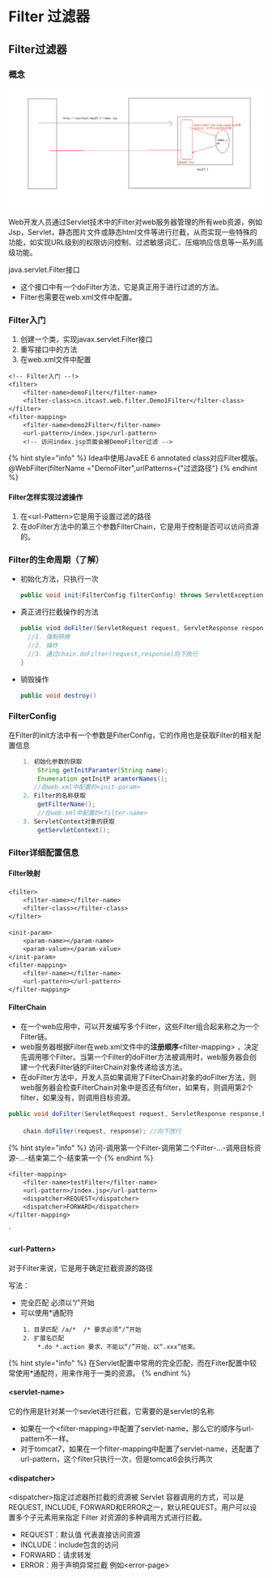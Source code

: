 # Filter 过滤器

## Filter过滤器

### 概念

![Filter &#x7684;&#x4ECB;&#x7ECD;](.gitbook/assets/filter-jie-shao.bmp)

Web开发人员通过Servlet技术中的Filter对web服务器管理的所有web资源，例如Jsp，Servlet，静态图片文件或静态html文件等进行拦截，从而实现一些特殊的功能，如实现URL级别的权限访问控制、过滤敏感词汇、压缩响应信息等一系列高级功能。

java.servlet.Filter接口

* 这个接口中有一个doFilter方法，它是真正用于进行过滤的方法。
* Filter也需要在web.xml文件中配置。

### Filter入门

1. 创建一个类，实现javax.servlet.Filter接口
2. 重写接口中的方法
3. 在web.xml文件中配置

```markup
<!-- Filter入门 --!>
<filter>  
    <filter-name>demoFilter</filter-name>
    <filter-class>cn.itcast.web.filter.Demo1Filter</filter-class>  
</filter>
<filter-mapping>  
    <filter-name>demo2Filter</filter-name>
    <url-pattern>/index.jsp</url-pattern>
    <!-- 访问index.jsp页面会被DemoFilter过滤 -->
```

{% hint style="info" %}
Idea中使用JavaEE 6 annotated class对应Filter模版。@WebFilter\(filterName ="DemoFilter",urlPatterns={"过滤路径"}
{% endhint %}

#### Filter怎样实现过滤操作

1. 在&lt;url-Pattern&gt;它是用于设置过滤的路径
2. 在doFilter方法中的第三个参数FilterChain，它是用于控制是否可以访问资源的。

### Filter的生命周期（了解）

* 初始化方法，只执行一次

  ```java
  public void init(FilterConfig filterConfig) throws ServletException
  ```

* 真正进行拦截操作的方法

  ```java
  public viod doFilter(ServletRequest request, ServletResponse response, FilterChain chain){
    //1. 强制转换
    //2. 操作
    //3. 通过chain.doFilter(request,response)向下执行
  }
  ```

* 销毁操作

  ```java
  public void destroy()
  ```

### FilterConfig

在Filter的init方法中有一个参数是FilterConfig，它的作用也是获取Filter的相关配置信息

```java
    1. 初始化参数的获取
        String getInitParamter(String name);
        Enumeration getInitP aramterNames();
       //在web.xml中配置的<init-param>
    2. Filter的名称获取
        getFilterName();
        //在web.xml中配置的<filter-name>
    3. ServletContext对象的获取
        getServletContext();
```

### Filter详细配置信息

#### Filter映射

```markup
<filter>  
    <filter-name></filter-name>  
    <filter-class></filter-class>  
</filter>  

<init-param>  
    <param-name></param-name>  
    <param-value></param-value>  
</init-param>  
<filter-mapping>
    <filter-name></filter-name>
    <url-pattern></url-pattern>
</filter-mapping>
```

#### FilterChain

* 在一个web应用中，可以开发编写多个Filter，这些Filter组合起来称之为一个Filter链。
* web服务器根据Filter在web.xml文件中的**注册顺序**&lt;filter-mapping&gt; ，决定先调用哪个Filter。当第一个Filter的doFilter方法被调用时，web服务器会创建一个代表Filter链的FilterChain对象传递给该方法。
* 在doFilter方法中，开发人员如果调用了FilterChain对象的doFilter方法，则web服务器会检查FilterChain对象中是否还有filter，如果有，则调用第2个filter，如果没有，则调用目标资源。

```java
public void doFilter(ServletRequest request, ServletResponse response,FilterChain chain) throws IOException, ServletException {

    chain.doFilter(request, response); //向下放行
```

{% hint style="info" %}
访问-调用第一个Filter-调用第二个Filter-...-调用目标资源-...-结束第二个-结束第一个
{% endhint %}

```markup
<filter-mapping>
    <filter-name>testFilter</filter-name>
    <url-pattern>/index.jsp</url-pattern>
    <dispatcher>REQUEST</dispatcher>
    <dispatcher>FORWARD</dispatcher>
</filter-mapping>

`
```

#### &lt;url-Pattern&gt;

对于Filter来说，它是用于确定拦截资源的路径

写法：

* 完全匹配 必须以“/”开始
* 可以使用\*通配符

```markup
    1. 目录匹配 /a/*  /* 要求必须“/”开始
    2. 扩展名匹配
        *.do *.action 要求，不能以“/”开始，以“.xxx”结束。
```

{% hint style="info" %}
在Servlet配置中常用的完全匹配，而在Filter配置中较常使用\*通配符，用来作用于一类的资源。
{% endhint %}

#### &lt;servlet-name&gt;

它的作用是针对某一个sevlet进行拦截，它需要的是servlet的名称

* 如果在一个&lt;filter-mapping&gt;中配置了servlet-name，那么它的顺序与url-pattern不一样。
* 对于tomcat7，如果在一个filter-mapping中配置了servlet-name，还配置了url-pattern，这个filter只执行一次，但是tomcat6会执行两次

#### &lt;dispatcher&gt;

&lt;dispatcher&gt;指定过滤器所拦截的资源被 Servlet 容器调用的方式，可以是REQUEST, INCLUDE, FORWARD和ERROR之一，默认REQUEST。用户可以设置多个子元素用来指定 Filter 对资源的多种调用方式进行拦截。

* REQUEST：默认值 代表直接访问资源
* INCLUDE：include包含的访问
* FORWARD：请求转发
* ERROR：用于声明异常拦截 例如&lt;error-page&gt;

